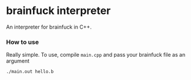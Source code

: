 # brainfuck interpreter
An interpreter for brainfuck in C++.

### How to use
Really simple. To use, compile `main.cpp` and pass your brainfuck file as an argument 
````
./main.out hello.b
````

